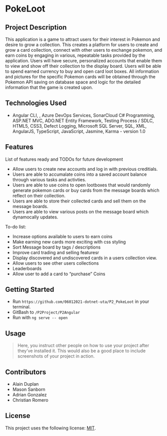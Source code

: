 # PokeLoot

## Project Description

This application is a game to attract users for their interest in Pokemon and desire to grow a collection. This creates a platform for users to create and grow a card collection, connect with other users to exchange pokemon, and earn coins by engaging in various, repeatable tasks provided by the application. Users will have secure, personalized accounts that enable them to view and show off their collection to the display board. Users will be able to spend earned currency to buy and open card loot boxes. All information and pictures for the specific Pokemon cards will be obtained through the Pokemon API saving on database space and logic for the detailed information that the game is created upon.

## Technologies Used

* Angular CLI, , Azure DevOps Services, SonarCloud C# Programming, ASP.NET MVC, ADO.NET Entity Framework, Testing Process / SDLC, HTML5, CSS3, Defect Logging, Microsoft SQL Server, SQL, XML, AngularJS, TypeScript, JavaScript, Jasmine, Karma  - version 1.0


## Features

List of features ready and TODOs for future development
* Allow users to create new accounts and log in with previous creditials.
* Users are able to accumalate coins into a saved account balance through various tasks and activties.
* Users are able to use coins to open lootboxes that would randomly generate pokemon cards or buy cards from the message boards which reflect on their collection.
* Users are able to store their collected cards and sell them on the message boards.
* Users are able to view various posts on the message board which dynamocally updates.

To-do list:
* Increase options available to users to earn coins
* Make earning new cards more exciting with css styling
* Sort Message board by tags / descriptions
* Improve card trading and selling featuresr
* Display discovered and undiscovered cards in a users collection view.
* Allow users to see other users collections
* Leaderboards
* Allow user to add a card to “purchase” Coins

## Getting Started
   
* Run `https://github.com/06012021-dotnet-uta/P2_PokeLoot` in your terminal.
* GitBash to `/P2Project/P2Angular`
* Run with `ng serve -- open`

## Usage

> Here, you instruct other people on how to use your project after they’ve installed it. This would also be a good place to include screenshots of your project in action.

## Contributors

* Alain Duplan
* Mason Sanborn
* Adrian Gonzalez
* Christian Romero

## License

This project uses the following license: [MIT](https://opensource.org/licenses/MIT).

